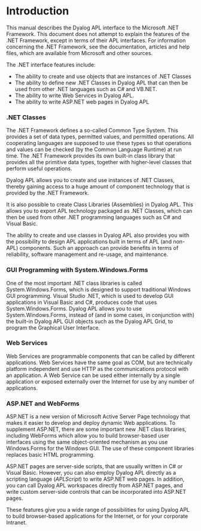 # Introduction

This manual describes the Dyalog APL interface to the Microsoft .NET Framework. This document does not attempt to explain the features of the .NET Framework, except in terms of their APL interfaces. For information concerning the .NET Framework, see the documentation, articles and help files, which are available from Microsoft and other sources.

The .NET interface features include:

- The ability to create and use objects that are instances of .NET Classes
- The ability to define new .NET Classes in Dyalog APL that can then be used from other .NET languages such as C# and VB.NET.
- The ability to write Web Services in Dyalog APL.
- The ability to write ASP.NET web pages in Dyalog APL
### .NET Classes

The .NET Framework defines a so-called Common Type System. This provides a set of data types, permitted values, and permitted operations. All cooperating languages are supposed to use these types so that operations and values can be checked (by the Common Language Runtime) at run time. The .NET Framework provides its own built-in class library that provides all the primitive data types, together with higher-level classes that perform useful operations.

Dyalog APL allows you to create and use instances of .NET Classes, thereby gaining access to a huge amount of component technology that is provided by the .NET Framework.

It is also possible to create Class Libraries (Assemblies) in Dyalog APL. This allows you to export APL technology packaged as .NET Classes, which can then be used from other .NET programming languages such as C# and Visual Basic.

The ability to create and use classes in Dyalog APL also provides you with the possibility to design APL applications built in terms of APL (and non-APL) components. Such an approach can provide benefits in terms of reliability, software management and re-usage, and maintenance.

### GUI Programming with System.Windows.Forms

One of the most important .NET class libraries is called System.Windows.Forms, which is designed to support traditional Windows GUI programming. Visual Studio .NET, which is used to develop GUI applications in Visual Basic and C#, produces code that uses System.Windows.Forms. Dyalog APL allows you to use System.Windows.Forms, instead of (and in some cases, in conjunction with) the built-in Dyalog APL GUI objects such as the Dyalog APL Grid, to program the Graphical User Interface.

### Web Services

Web Services are programmable components that can be called by different applications. Web Services have the same goal as COM, but are technically platform independent and use HTTP as the communications protocol with an application. A Web Service can be used either internally by a single application or exposed externally over the Internet for use by any number of applications.

### ASP.NET and WebForms

ASP.NET is a new version of Microsoft Active Server Page technology that makes it easier to develop and deploy dynamic Web applications. To supplement ASP.NET, there are some important new .NET class libraries, including WebForms which allow you to build browser-based user interfaces using the same object-oriented mechanism as you use Windows.Forms for the Windows GUI. The use of these component libraries replaces basic HTML programming.

ASP.NET pages are server-side scripts, that are usually written in C# or Visual Basic. However, you can also employ Dyalog APL directly as a scripting language (*APLScript*) to write ASP.NET web pages. In addition, you can call Dyalog APL workspaces directly from ASP.NET pages, and write custom server-side controls that can be incorporated into ASP.NET pages.

These features give you a wide range of possibilities for using Dyalog APL to build browser-based applications for the Internet, or for your corporate Intranet.
